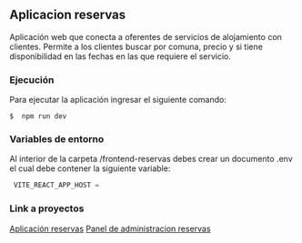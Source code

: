 ## Aplicacion reservas
Aplicación web que conecta a oferentes de servicios de alojamiento con clientes. Permite a los clientes buscar por comuna, precio y si tiene disponibilidad en las fechas en las que requiere el servicio.

### Ejecución
Para ejecutar la aplicación ingresar el siguiente comando:

`$  npm run dev`

### Variables de entorno
Al interior de la carpeta /frontend-reservas debes crear un documento .env el cual debe contener la siguiente variable:
```javascript
 VITE_REACT_APP_HOST =

```

### Link a proyectos
[Aplicación reservas](https://frontend-reservas.vercel.app/)
[Panel de administracion reservas](https://dashboard-reserva.vercel.app/)

